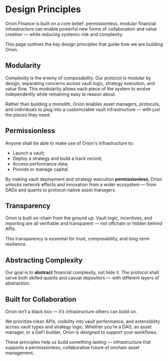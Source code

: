 # Design Principles

Orion Finance is built on a core belief: permissionless, modular financial infrastructure can enable powerful new forms of collaboration and value creation — while reducing systemic risk and complexity.

This page outlines the key design principles that guide how we are building Orion.

## Modularity

Complexity is the enemy of composability. Our protocol is modular by design, separating concerns across vault logic, strategy execution, and value flow. This modularity allows each piece of the system to evolve independently while remaining easy to reason about.

Rather than building a monolith, Orion enables asset managers, protocols, and individuals to plug into a customizable vault infrastructure — with just the pieces they need.

## Permissionless

Anyone shall be able to make use of Orion's infrastructure to:
- Launch a vault;
- Deploy a strategy and build a track record;
- Access performance data;
- Provide or manage capital.

By making vault deployment and strategy execution **permissionless**, Orion unlocks network effects and innovation from a wider ecosystem — from DAOs and quants to protocol-native asset managers.

## Transparency

Orion is built on-chain from the ground up. Vault logic, incentives, and reporting are all verifiable and transparent — not offchain or hidden behind APIs.

This transparency is essential for trust, composability, and long-term resilience.

## Abstracting Complexity

Our goal is to **abstract** financial complexity, not hide it. The protocol shall serve both skilled quants and casual depositors — with different layers of abstraction.

## Built for Collaboration

Orion isn’t a black box — it’s infrastructure others can build on.

We prioritize clean APIs, visibility into vault performance, and extensibility across vault types and strategy logic. Whether you’re a DAO, an asset manager, or a DeFi builder, Orion is designed to support your workflows.

These principles help us build something lasting — infrastructure that supports a permissionless, collaborative future of onchain asset management.

